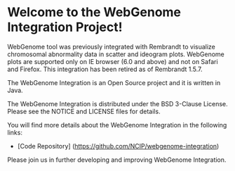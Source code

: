 Welcome to the WebGenome Integration Project!
=====================================

WebGenome tool was previously integrated with Rembrandt to visualize chromosomal abnormality data in scatter and ideogram plots. WebGenome plots are supported only on IE browser (6.0 and above) and not on Safari and Firefox.  This integration has been retired as of Rembrandt 1.5.7.

The WebGenome Integration is an Open Source project and it is written in Java.

The WebGenome Integration is distributed under the BSD 3-Clause License.
Please see the NOTICE and LICENSE files for details.

You will find more details about the WebGenome Integration in the following links:
 * [Code Repository] (https://github.com/NCIP/webgenome-integration)
 
Please join us in further developing and improving WebGenome Integration.
